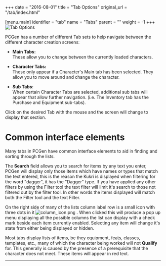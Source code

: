 +++
date = "2016-08-01"
title = "Tab Options"
original_url = "/tab/index.html"

[menu.main]
    identifier = "tab"
    name = "Tabs"
    parent = ""
        weight = -1
+++
![Tab Options](../images/tabs/tabscommonfeatures.png)

PCGen has a number of different Tab sets to help navigate between the
different character creation screens:

-   **Main Tabs:**\
     These allow you to change between the currently loaded characters.

-   **Character Tabs:**\
     These only appear if a Character's Main tab has been selected. They
    allow you to move around and change the character.

-   **Sub Tabs:**\
     When certain Character Tabs are selected, additional sub tabs will
    appear that allow further navigation. (i.e. The Inventory tab has
    the Purchase and Equipment sub-tabs).

Click on the desired Tab with the mouse and the screen will change to
display that section.

Common interface elements
=========================

Many tabs in PCGen have common interface elements to aid in finding and
sorting through the lists.

The **Search** field allows you to search for items by any text you
enter, PCGen will display only those items which have names or types
that match the text entered, this is the reason the Kukri is displayed
when filtering for the word "dagger", it has the "Dagger" type. If you
have applied any other filters by using the Filter tool the text filter
will limit it's search to those not filtered out by the filter tool. In
other words the items displayed will match both the Filter tool and the
text Filter.

On the right side of many of the lists column label row is a small icon
with three dots in it
![column\_icon.png](../images/tabs/column_icon.png) . When clicked this
will produce a pop up menu displaying all the possible columns the list
can display with a check mark beside each item currently enabled.
Selecting any item will change it's state from either being displayed or
hidden.

Most tabs display lists of items, be they equipment, feats, classes,
templates, etc., many of which the character being worked will not
**Qualify** for. This generally is caused by the presence of a
prerequisite that the character does not meet. These items will appear
in red text.

------------------------------------------------------------------------



